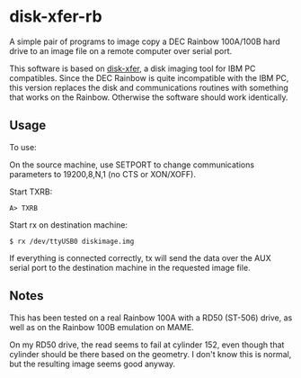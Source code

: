 # disk-xfer-rb

A simple pair of programs to image copy a DEC Rainbow 100A/100B hard drive to
an image file on a remote computer over serial port.

This software is based on [disk-xfer](https://github.com/tschak909/disk-xfer), a disk imaging tool for IBM PC
compatibles. Since the DEC Rainbow is quite incompatible with the IBM PC, this
version replaces the disk and communications routines with something that
works on the Rainbow. Otherwise the software should work identically.

## Usage

To use:

On the source machine, use SETPORT to change communications parameters to 19200,8,N,1 (no CTS or XON/XOFF).

Start TXRB:

```
A> TXRB
```

Start rx on destination machine:

```
$ rx /dev/ttyUSB0 diskimage.img
```

If everything is connected correctly, tx will send the data over the AUX
serial port to the destination machine in the requested image file.

## Notes

This has been tested on a real Rainbow 100A with a RD50 (ST-506) drive, as well as on
the Rainbow 100B emulation on MAME.

On my RD50 drive, the read seems to fail at cylinder 152, even though that cylinder
should be there based on the geometry. I don't know this is normal, but the
resulting image seems good anyway.
